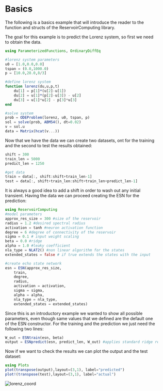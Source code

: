  # Basics
 
The following is a basics example that will introduce the reader to the function and structs of the ReservoirComputing library. 

The goal for this example is to predict the Lorenz system, so first we need to obtain the data.

```julia
using ParameterizedFunctions, OrdinaryDiffEq

#lorenz system parameters
u0 = [1.0,0.0,0.0]                       
tspan = (0.0,1000.0)                      
p = [10.0,28.0,8/3]

#define lorenz system 
function lorenz(du,u,p,t)
    du[1] = p[1]*(u[2]-u[1])
    du[2] = u[1]*(p[2]-u[3]) - u[2]
    du[3] = u[1]*u[2] - p[3]*u[3]
end

#solve system
prob = ODEProblem(lorenz, u0, tspan, p)  
sol = solve(prob, ABM54(), dt=0.02)   
v = sol.u
data = Matrix(hcat(v...))
```

Now that we have the data we can create two datasets, ont for the training and the second to test the results obtained:

```julia
shift = 300 
train_len = 5000
predict_len = 1250

#get data
train = data[:, shift:shift+train_len-1]
test = data[:, shift+train_len:shift+train_len+predict_len-1]
```

It is always a good idea to add a shift in order to wash out any initial transient. Having the data we can proceed creating the ESN for the prediction:

```julia
using ReservoirComputing
#model parameters
approx_res_size = 300 #size of the reservoir
radius = 1.2 #desired spectral radius
activation = tanh #neuron activation function
degree = 6 #degree of connectivity of the reservoir 
sigma = 0.1 # input weight scaling
beta = 0.0 #ridge 
alpha = 1.0 #leaky coefficient
nla_type = NLAT2() #non linear algorithm for the states
extended_states = false # if true extends the states with the input

#create echo state network  
esn = ESN(approx_res_size,
    train,
    degree,
    radius,
    activation = activation,
    sigma = sigma,
    alpha = alpha,
    nla_type = nla_type,
    extended_states = extended_states)
```

Since this is an introductory example we wanted to show all possible parameters, even though same values that we defined are the default one of the ESN constructor. For the training and the prediction we just need the following two lines:

```julia
W_out = ESNtrain(esn, beta)
output = ESNpredict(esn, predict_len, W_out) #applies standard ridge regression for the training
```

Now if we want to check the results we can plot the output and the test dataset:
```julia
using Plots
plot(transpose(output),layout=(3,1), label="predicted")
plot!(transpose(test),layout=(3,1), label="actual")
```
![lorenz_coord](https://user-images.githubusercontent.com/10376688/81470264-42f5c800-91ea-11ea-98a2-a8a8d7d96155.png)

